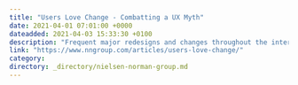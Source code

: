 ```yaml
---
title: "Users Love Change - Combatting a UX Myth"
date: 2021-04-01 07:01:00 +0000
dateadded: 2021-04-03 15:33:30 +0100
description: "Frequent major redesigns and changes throughout the interface support users’ need to learn and adapt to new situations."
link: "https://www.nngroup.com/articles/users-love-change/"
category:
directory: _directory/nielsen-norman-group.md
---
```


